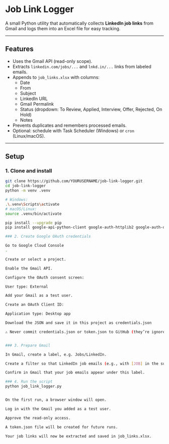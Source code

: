 # Job Link Logger

A small Python utility that automatically collects **LinkedIn job links** from Gmail
and logs them into an Excel file for easy tracking.

---

## Features
- Uses the Gmail API (read-only scope).
- Extracts `linkedin.com/jobs/...` and `lnkd.in/...` links from labeled emails.
- Appends to `job_links.xlsx` with columns:
  - Date  
  - From  
  - Subject  
  - LinkedIn URL  
  - Gmail Permalink  
  - Status (dropdown: To Review, Applied, Interview, Offer, Rejected, On Hold)  
  - Notes
- Prevents duplicates and remembers processed emails.
- Optional: schedule with Task Scheduler (Windows) or `cron` (Linux/macOS).

---

## Setup

### 1. Clone and install
```bash
git clone https://github.com/YOURUSERNAME/job-link-logger.git
cd job-link-logger
python -m venv .venv

# Windows:
.\.venv\Scripts\activate
# macOS/Linux:
source .venv/bin/activate

pip install --upgrade pip
pip install google-api-python-client google-auth-httplib2 google-auth-oauthlib openpyxl html2text

### 2. Create Google OAuth credentials

Go to Google Cloud Console
.

Create or select a project.

Enable the Gmail API.

Configure the OAuth consent screen:

User type: External

Add your Gmail as a test user.

Create an OAuth Client ID:

Application type: Desktop app

Download the JSON and save it in this project as credentials.json

⚠️ Never commit credentials.json or token.json to GitHub (they’re ignored via .gitignore).


### 3. Prepare Gmail

In Gmail, create a label, e.g. Jobs/LinkedIn.

Create a filter so that LinkedIn job emails (e.g., with [JOB] in the subject) are automatically labeled.

Confirm in Gmail that your job emails appear under this label.

### 4. Run the script
python job_link_logger.py


On the first run, a browser window will open.

Log in with the Gmail you added as a test user.

Approve the read-only access.

A token.json file will be created for future runs.

Your job links will now be extracted and saved in job_links.xlsx.